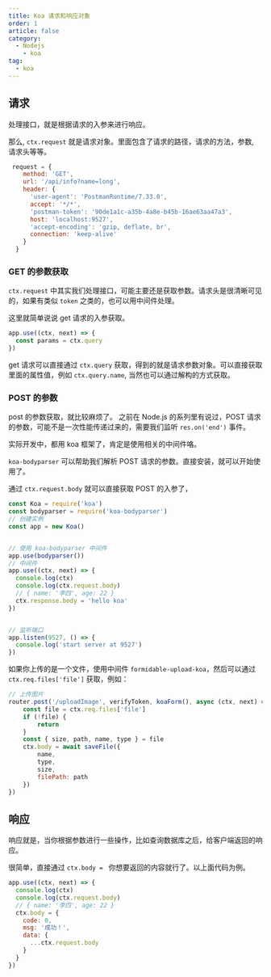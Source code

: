 ```yaml
---
title: Koa 请求和响应对象
order: 1
article: false
category:
  - Nodejs
    - koa
tag:
  - koa
---
```


## 请求

处理接口，就是根据请求的入参来进行响应。

那么, ``ctx.request`` 就是请求对象。里面包含了请求的路径，请求的方法，参数, 请求头等等。

```javascript
 request = {
    method: 'GET',
    url: '/api/info?name=long',
    header: {
      'user-agent': 'PostmanRuntime/7.33.0',
      accept: '*/*',
      'postman-token': '90de1a1c-a35b-4a8e-b45b-16ae63aa47a3',
      host: 'localhost:9527',
      'accept-encoding': 'gzip, deflate, br',
      connection: 'keep-alive'
    }
  }
```

### GET 的参数获取

``ctx.request`` 中其实我们处理接口，可能主要还是获取参数。请求头是很清晰可见的，如果有类似 `token` 之类的，也可以用中间件处理。

这里就简单说说 get 请求的入参获取。

```javascript
app.use((ctx, next) => {
  const params = ctx.query
})
```

get 请求可以直接通过 `ctx.query` 获取，得到的就是请求参数对象。可以直接获取里面的属性值，例如 `ctx.query.name`, 当然也可以通过解构的方式获取。

### POST 的参数

post 的参数获取，就比较麻烦了。 之前在 Node.js 的系列里有说过，POST 请求的参数，可能不是一次性能传递过来的，需要我们监听 `res.on('end')` 事件。

实际开发中，都用 koa 框架了，肯定是使用相关的中间件咯。

`koa-bodyparser` 可以帮助我们解析 POST 请求的参数。直接安装，就可以开始使用了。

通过 `ctx.request.body` 就可以直接获取 POST 的入参了，

```javascript
const Koa = require('koa')
const bodyparser = require('koa-bodyparser')
// 创建实例
const app = new Koa()


// 使用 koa-bodyparser 中间件
app.use(bodyparser())
// 中间件
app.use((ctx, next) => {
  console.log(ctx)
  console.log(ctx.request.body)
  // { name: '李四', age: 22 }
  ctx.response.body = 'hello koa'
})


// 监听端口
app.listen(9527, () => {
  console.log('start server at 9527')
})
```

如果你上传的是一个文件，使用中间件 `formidable-upload-koa`，然后可以通过 `ctx.req.files['file']` 获取，例如：

```javascript
// 上传图片
router.post('/uploadImage', verifyToken, koaForm(), async (ctx, next) => {
    const file = ctx.req.files['file']
    if (!file) {
        return
    }
    const { size, path, name, type } = file
    ctx.body = await saveFile({
        name,
        type,
        size,
        filePath: path
    })
})
```

## 响应

响应就是，当你根据参数进行一些操作，比如查询数据库之后，给客户端返回的响应。

很简单，直接通过 `ctx.body = ` 你想要返回的内容就行了。以上面代码为例。

```javascript
app.use((ctx, next) => {
  console.log(ctx)
  console.log(ctx.request.body)
  // { name: '李四', age: 22 }
  ctx.body = {
    code: 0,
    msg: '成功！',
    data: {
      ...ctx.request.body
    }
  }
})
```
